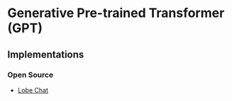 # Generative Pre-trained Transformer (GPT)

<!--
https://huggingface.co/codefuse-ai/CodeFuse-DevOps-Model-7B-Chat
-->

## Implementations

<!--
https://popai.pro
https://chatbase.co
-->

### Open Source

- [Lobe Chat](https://github.com/lobehub/lobe-chat)

<!--
https://github.com/getumbrel/llama-gpt
-->
